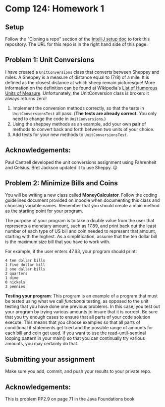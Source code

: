 Comp 124: Homework 1
====

Setup
---
Follow the "Cloning a repo" section of the [IntelliJ setup doc](https://docs.google.com/a/macalester.edu/document/d/15F5NFm5hoibSV9E5IDO8icvp3ddiJ4cjQ-dXgCP6S9Y/edit?usp=sharing) to fork this repository.
The URL for this repo is in the right hand side of this page.


Problem 1: Unit Conversions
---

I have created a `UnitConversions` class that converts between Sheppey and miles. A Sheppey is a measure of distance equal to (7/8) of a mile. It is defined as the closest distance at which sheep remain picturesque! More information on the definition can be
  found at Wikipedia's [List of Humorous Units of Measure](https://en.wikipedia.org/wiki/List_of_humorous_units_of_measurement#Sheppey). Unfortunately, the UnitConversion class is broken: it always returns zero!

1. Implement the conversion methods correctly, so that the tests in `UnitConversionsTest` all pass.
   (**The tests are already correct.** You only need to change the code in `UnitConversions`.)
2. Using the sheppey methods as an example, add your own **pair** of methods to convert back
   and forth between two units of your choice.
3. Add tests for your new methods to `UnitConversionsTest`.

Acknowledgements:
---
Paul Cantrell developed the unit conversions assignment using Fahrenheit and Celsius. Bret Jackson updated it to use Sheppy. :stuck_out_tongue_winking_eye:


Problem 2: Minimize Bills and Coins
-----------------------------------

You will be writing a new class called **MoneyCalculator**. Follow the coding guidelines document provided on moodle when documenting this class and choosing variable names. Remember that you should create a main method as the starting point for your program.

The purpose of your program is to take a double value from the user that represents a monetary amount, such as 17.89, and print back out the least number of each type of US bill and coin needed to represent that amount, starting with the highest. As a simplification, assume that the ten dollar bill is the maximum size bill that you have to work with.

For example, if the user enters 47.63, your program should print:

    4 ten dollar bills
    1 five dollar bill
    2 one dallar bills
    2 quarters
    1 dime
    0 nickels
    3 pennies

**Testing your program**: This program is an example of a program that must be tested using what we call *functional* testing, as opposed to the unit testing that you have done one previous problems. In this case, you test out your program by trying various amounts to insure that it is correct. Be sure that you try enough cases to ensure that all parts of your code solution execute. This means that you choose examples so that all parts of conditional if statements get tried and the possible range of amounts for each bill and coin get used. If you want to use the read-until-sentinal looping pattern in your main() so that you can continually try various amounts, you may certainly do that.

Submitting your assignment
---
Make sure you add, commit, and push your results to your private repo.

Acknowledgements:
---
This is problem PP2.9 on page 71 in the Java Foundations book
